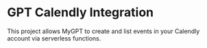 # GPT Calendly Integration

This project allows MyGPT to create and list events in your Calendly account via serverless functions.
